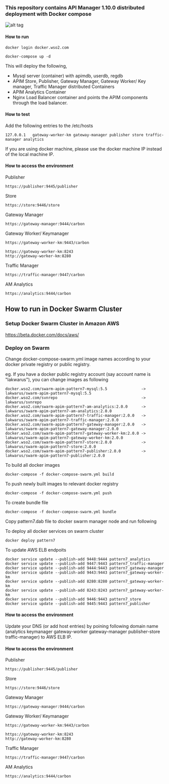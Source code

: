 ### This repository contains API Manager 1.10.0 distributed deployment with Docker compose

![alt tag](https://github.com/wso2/docker-apim/blob/master/docker-compose/patterns/design/am-2.0-pattern-7.png)

#### How to run

```docker login docker.wso2.com ```

```docker-compose up -d```

This will deploy the following,

* Mysql server (container) with apimdb, userdb, regdb
* APIM Store, Publisher, Gateway Manager, Gateway Worker/ Key manager, Traffic Manager distributed Containers
* APIM Analytics Container
* Nginx Load Balancer container and points the APIM components through the load balancer.


#### How to test

Add the following entries to the /etc/hosts
```
127.0.0.1	gateway-worker-km gateway-manager publisher store traffic-manager analytics
```
If you are using docker machine, please use the docker machine IP instead of the local machine IP.

#### How to access the environment

Publisher
```
https://publisher:9445/publisher
```

Store
```
https://store:9446/store
```

Gateway Manager
```
https://gateway-manager:9444/carbon
```

Gateway Worker/ Keymanager
```
https://gateway-worker-km:9443/carbon

https://gateway-worker-km:8243
http://gateway-worker-km:8280
```

Traffic Manager
```
https://traffic-manager:9447/carbon
```

AM Analytics
```
https://analytics:9444/carbon
```


## How to run in Docker Swarm Cluster

### Setup Docker Swarm Cluster in Amazon AWS

https://beta.docker.com/docs/aws/

### Deploy on Swarm

Change docker-compose-swarm.yml image names according to your docker private registry or public registry.

eg. If you have a docker public registry account (say account name is "lakwarus"), you can change images as following

```
docker.wso2.com/swarm-apim-pattern7-mysql:5.5				-> lakwarus/swarm-apim-pattern7-mysql:5.5
docker.wso2.com/svnrepo										-> lakwarus/svnrepo
docker.wso2.com/swarm-apim-pattern7-am-analytics:2.0.0		-> lakwarus/swarm-apim-pattern7-am-analytics:2.0.0
docker.wso2.com/swarm-apim-pattern7-traffic-manager:2.0.0	-> lakwarus/swarm-apim-pattern7-traffic-manager:2.0.0
docker.wso2.com/swarm-apim-pattern7-gateway-manager:2.0.0	-> lakwarus/swarm-apim-pattern7-gateway-manager:2.0.0
docker.wso2.com/swarm-apim-pattern7-gateway-worker-km:2.0.0	-> lakwarus/swarm-apim-pattern7-gateway-worker-km:2.0.0
docker.wso2.com/swarm-apim-pattern7-store:2.0.0				-> lakwarus/swarm-apim-pattern7-store:2.0.0
docker.wso2.com/swarm-apim-pattern7-publisher:2.0.0			-> lakwarus/swarm-apim-pattern7-publisher:2.0.0

```
To build all docker images
```
docker-compose -f docker-compose-swarm.yml build
```

To push newly built images to relevant docker registry
```
docker-compose -f docker-compose-swarm.yml push
```

To create bundle file
```
docker-compose -f docker-compose-swarm.yml bundle
```

Copy pattern7.dab file to docker swarm manager node and run following

To deploy all docker services on swarm cluster
```
docker deploy pattern7
```
To update AWS ELB endpoits
```
docker service update --publish-add 9448:9444 pattern7_analytics
docker service update --publish-add 9447:9443 pattern7_traffic-manager
docker service update --publish-add 9444:9443 pattern7_gateway-manager
docker service update --publish-add 9443:9443 pattern7_gateway-worker-km
docker service update --publish-add 8280:8280 pattern7_gateway-worker-km
docker service update --publish-add 8243:8243 pattern7_gateway-worker-km
docker service update --publish-add 9446:9443 pattern7_store
docker service update --publish-add 9445:9443 pattern7_publisher
```
#### How to access the environment
Update your DNS (or add host entries) by poining following domain name (analytics keymanager gateway-worker gateway-manager publisher-store traffic-manager) to AWS ELB IP.  

#### How to access the environment

Publisher
```
https://publisher:9445/publisher
```

Store
```
https://store:9446/store
```

Gateway Manager
```
https://gateway-manager:9444/carbon
```

Gateway Worker/ Keymanager
```
https://gateway-worker-km:9443/carbon

https://gateway-worker-km:8243
http://gateway-worker-km:8280
```

Traffic Manager
```
https://traffic-manager:9447/carbon
```

AM Analytics
```
https://analytics:9444/carbon
```
